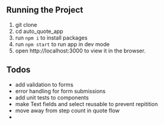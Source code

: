 
## Running the Project

1. git clone <repository-url>
2. cd auto_quote_app
3. run `npm i` to install packages 
4. run `npm start` to run app in dev mode
5. open http://localhost:3000 to view it in the browser.

## Todos

- add validation to forms
- error handling for form submissions
- add unit tests to components
- make Text fields and select reusable to prevent repitition
- move away from step count in quote flow
- 